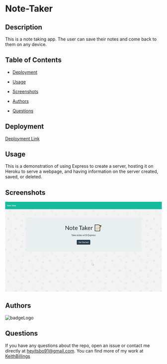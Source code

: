 # Note-Taker

## Description

This is a note taking app. The user can save their notes and come back to them on any device. 

## Table of Contents

 * [Deployment](#deployment)

 * [Usage](#usage)

 * [Screenshots](#screenshots)

 * [Authors](#authors)

 * [Questions](#questions)

## Deployment

<a href="https://note-taking-app-2020.herokuapp.com/"> Deployment Link </a>

## Usage

This is a demonstration of using Express to create a server, hosting it on Heroku to serve a webpage, and having information on the server created, saved, or deleted. 

## Screenshots

![image](./NoteTaker.gif)

## Authors

![badgeLogo](https://img.shields.io/badge/Keith%20Billings-Full%20Stack%20Developer-blue?style=flat-square&logo=undefined)

## Questions

If you have any questions about the repo, open an issue or contact me directly at heyitsbo91@gmail.com. You can find more of my work at [KeithBillings](https://github.com/KeithBillings/)
